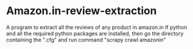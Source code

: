 # Amazon.in-review-extraction
A program to extract all the reviews of any product in amazon.in
If python and all the required python packages are installed, then go the directory containing the ".cfg" and run command "scrapy crawl amazonin" 
